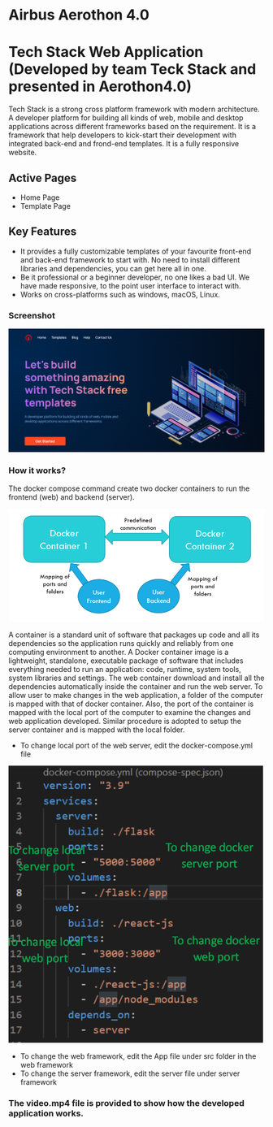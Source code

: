 # Airbus Aerothon 4.0

# Tech Stack Web Application (Developed by team Teck Stack and presented in Aerothon4.0)

Tech Stack is a strong cross platform framework with modern architecture. A developer platform for building all kinds of web, mobile and desktop applications across different frameworks based on the requirement. It is a framework that help developers to kick-start their development with integrated back-end and frond-end templates. It is a fully responsive website.

## Active Pages
- Home Page
- Template Page

## Key Features
- It provides a fully customizable templates of your favourite front-end and back-end framework to start with. No need to install different libraries and dependencies, you can get here all in one.
- Be it professional or a beginner developer, no one likes a bad UI. We have made responsive, to the point user interface to interact with.
- Works on cross-platforms such as windows, macOS, Linux.

### Screenshot

![](frontend/src/Assets/Screenshot-tech-stack.png) 

### How it works?

The docker compose command create two docker containers to run the frontend (web) and backend (server). 

![](frontend/src/Assets/diagram.png) 

A container is a standard unit of software that packages up code and all its dependencies so the application runs quickly and reliably from one computing environment to another. A Docker container image is a lightweight, standalone, executable package of software that includes everything needed to run an application: code, runtime, system tools, system libraries and settings.
The web container download and install all the dependencies automatically inside the container and run the web server. To allow user to make changes in the web application, a folder of the computer is mapped with that of docker container. Also, the port of the container is mapped with the local port of the computer to examine the changes and web application developed. Similar procedure is adopted to setup the server container and is mapped with the local folder.
-	To change local port of the web server, edit the docker-compose.yml file 

![](frontend/src/Assets/vs-demo.png) 

-	To change the web framework, edit the App file under src folder in the web framework
-	To change the server framework, edit the server file under server framework

### The video.mp4 file is provided to show how the developed application works.
